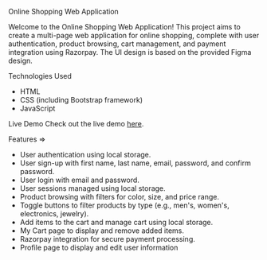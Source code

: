 Online Shopping Web Application

Welcome to the Online Shopping Web Application! This project aims to create a multi-page web application for online shopping, complete with user authentication, product browsing, cart management, and payment integration using Razorpay. The UI design is based on the provided Figma design.

Technologies Used

- HTML
- CSS (including Bootstrap framework)
- JavaScript
  
Live Demo
Check out the live demo [here](https://mustafahussain52.github.io/Shopping-Cart/).

Features =>

- User authentication using local storage.
- User sign-up with first name, last name, email, password, and confirm password.
- User login with email and password.
- User sessions managed using local storage.
- Product browsing with filters for color, size, and price range.
- Toggle buttons to filter products by type (e.g., men's, women's, electronics, jewelry).
- Add items to the cart and manage cart using local storage.
- My Cart page to display and remove added items.
- Razorpay integration for secure payment processing.
- Profile page to display and edit user information
